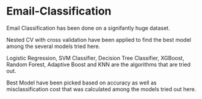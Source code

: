 # Email-Classification

Email Classification has been done on a signifantly huge dataset.

Nested CV with cross validation have been applied to find the best model among the several models tried here.

Logistic Regression, SVM Classifier, Decision Tree Classifier, XGBoost, Random Forest, Adaptive Boost and KNN  are the algorithms that are tried out.

Best Model have been picked based on accuracy as well as misclassification cost that was calculated among the models tried out here.
